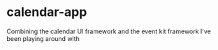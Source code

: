 # calendar-app
Combining the calendar UI framework and the event kit framework I've been playing around with 
